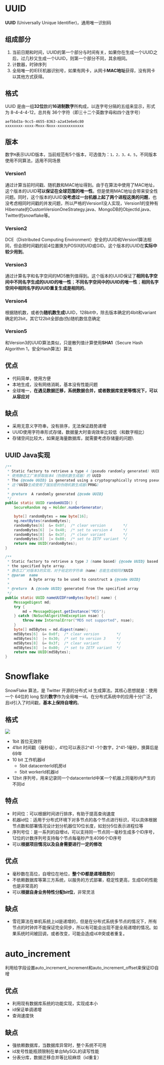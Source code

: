 # UUID

**UUID** (Universally Unique Identifier)，通用唯一识别码

## 组成部分

1. 当前日期和时间，UUID的第一个部分与时间有关，如果你在生成一个UUID之后，过几秒又生成一个UUID，则第一个部分不同，其余相同。
2. 计数器，时钟序列
3. 全局唯一的IEEE机器识别号，如果有网卡，从网卡**MAC地址**获得，没有网卡以其他方式获得。

## 格式

UUID 是由一组**32位**数的**16进制数字**所构成，以连字号分隔的五组来显示，形式为 8-4-4-4-12，总共有 36个字符（即三十二个英数字母和四个连字号）

```
aefbbd3a-9cc5-4655-8363-a2a43e6e6c80
xxxxxxxx-xxxx-Mxxx-Nxxx-xxxxxxxxxxxx
```

## 版本

数字`M`表示UUID版本，当前规范有5个版本，可选值为：`1，2，3，4，5`，不同版本使用不同算法，适用不同场景

### Version1 

通过计算当前时间戳、随机数和MAC地址得到。由于在算法中使用了MAC地址，这个版本的UUID**可以保证在全球范围的唯一性**。但是使用MAC地址会带来安全性问题。同时，这个版本的UUID**没考虑过一台机器上起了两个进程这类的问题**，也没考虑相同时间戳的并发问题，所以严格的Version1没人实现，Version1的变种有Hibernate的CustomVersionOneStrategy.java、MongoDB的ObjectId.java、Twitter的snowflake等。

### Version2

DCE（Distributed Computing Environment）安全的UUID和Version1算法相同，但会把时间戳的前4位置换为POSIX的UID或GID。这个版本的UUID在**实际中较少用到**。

### Version3 

通过计算名字和名字空间的MD5散列值得到。这个版本的UUID保证了**相同名字空间中不同名字生成的UUID的唯一性**；**不同名字空间中的UUID的唯一性**；**相同名字空间中相同名字的UUID重复生成是相同的**。

### Version4

根据随机数，或者伪**随机数生成**UUID，128bit中，除去版本确定的4bit和variant确定的2bit，其它122bit全部由(伪)随机数信息确定

### Version5

和Version3的UUID算法类似，只是散列值计算使用**SHA1**（Secure Hash Algorithm 1，安全Hash算法）算法

## 优点

- 代码简单，使用方便
- 本地生成，没有网络消耗，基本没有性能问题
- 全球唯一，**在遇见数据迁移，系统数据合并，或者数据库变更等情况下，可以从容应对**

## 缺点

- 采用无意义字符串，没有排序，无法保证趋势递增
- UUID使用字符串形式存储，数据量大时查询效率比较低（和数字相比）
- 存储空间比较大，如果是海量数据库，就需要考虑存储量的问题\

## UUID Java实现

```java
/**
 * Static factory to retrieve a type 4 (pseudo randomly generated) UUID.
 * 使用静态工厂来获取版本4（伪随机数生成器）的 UUID
 * The {@code UUID} is generated using a cryptographically strong pseudo random number generator.
 * 这个UUID生成使用了强加密的伪随机数生成器(PRNG)
 *
 * @return  A randomly generated {@code UUID}
 */
public static UUID randomUUID() {
    SecureRandom ng = Holder.numberGenerator;

    byte[] randomBytes = new byte[16];
    ng.nextBytes(randomBytes);
    randomBytes[6]  &= 0x0f;  /* clear version        */
    randomBytes[6]  |= 0x40;  /* set to version 4     */
    randomBytes[8]  &= 0x3f;  /* clear variant        */
    randomBytes[8]  |= 0x80;  /* set to IETF variant  */
    return new UUID(randomBytes);
}

/**
 * Static factory to retrieve a type 3 (name based) {@code UUID} based on
 * the specified byte array.
 * 静态工厂对版本3的实现，对于给定的字符串（name）总能生成相同的UUID
 * @param  name
 *         A byte array to be used to construct a {@code UUID}
 *
 * @return  A {@code UUID} generated from the specified array
 */
public static UUID nameUUIDFromBytes(byte[] name) {
    MessageDigest md;
    try {
        md = MessageDigest.getInstance("MD5");
    } catch (NoSuchAlgorithmException nsae) {
        throw new InternalError("MD5 not supported", nsae);
    }
    byte[] md5Bytes = md.digest(name);
    md5Bytes[6]  &= 0x0f;  /* clear version        */
    md5Bytes[6]  |= 0x30;  /* set to version 3     */
    md5Bytes[8]  &= 0x3f;  /* clear variant        */
    md5Bytes[8]  |= 0x80;  /* set to IETF variant  */
    return new UUID(md5Bytes);
}
```



# Snowflake

SnowFlake 算法，是 Twitter 开源的分布式 id 生成算法。其核心思想就是：使用一个 64位的 long 型的**数字**作为全局唯一id。在分布式系统中的应用十分广泛，且id引入了时间戳，**基本上保持自增的**。

## 格式

![](https://gitee.com/ngyb/pic/raw/master/813155-20200511162334239-459232117.png)

- 1bit 首位无效符
- 41bit 时间戳（毫秒级），41位可以表示2^41 -1个数字，2^41-1毫秒，换算后是69年
- 10 bit 工作机器id
  - 5bit datacenterId机房id
  - 5bit workerId机器id
- 12bit 序列号，用来记录同一个datacenterId中某一个机器上同毫秒内产生的不同id

## 特点

- 时间位：可以根据时间进行排序，有助于提高查询速度
- 机器id位：适用于分布式环境下对多节点的各个节点进行标识，可以具体根据节点数和部署情况设计划分机器位10位长度，如划分5位表示进程位等
- 序列号位：是一系列的自增id，可以支持同一节点同一毫秒生成多个ID序号，12位的计数序列号支持每个节点每毫秒产生4096个ID序号
- 可以**根据项目情况以及自身需要进行一定的修改**

## 优点

- 毫秒数在高位，自增位在地位，**整个ID都是递增趋势**的
- 不依赖数据库等第三方系统，以服务的方式部署，稳定性更高，生成ID的性能也是非常高的
- 可以**根据自身业务特性分配bit位**，非常灵活

## 缺点

- 雪花算法在单机系统上id是递增的，但是在分布式系统多节点的情况下，所有节点的时钟并不能保证完全同步，所以有可能会出现不是全局递增的情况。如果系统时间被回调，或者改变，可能会造成id冲突或者重复。

# auto_increment

利用给字段设置auto_increment_increment和auto_increment_offset来保证ID自增

## 优点

- 利用现有数据库系统的功能实现，实现成本小
- id保证单调递增
- 查询速度快

## 缺点

- 强依赖数据库，当数据库异常时，整个系统不可用
- id发号性能瓶颈限制在单台MySQL的读写性能
- 分表分库，数据迁移合并等比较麻烦（id重复）

